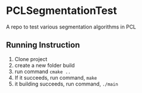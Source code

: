 # PCLSegmentationTest
A repo to test various segmentation algorithms in PCL

## Running Instruction

1. Clone project
2. create a new folder build
3. run command `cmake .. `
4. If it succeeds, run command, `make`
5. it building succeeds, run command, `./main`

